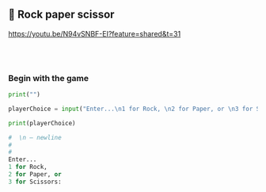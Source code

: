 ## 🍊 Rock paper scissor

https://youtu.be/N94vSNBF-EI?feature=shared&t=31

<br>
<br>

### Begin with the game

```python
print("")

playerChoice = input("Enter...\n1 for Rock, \n2 for Paper, or \n3 for Scissors:\n\n")

print(playerChoice)

#  \n – newline
#
#
Enter...
1 for Rock,
2 for Paper, or
3 for Scissors:

```
